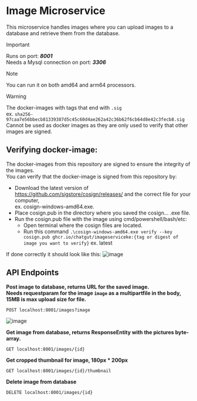 # Image Microservice
This microservice handles images where you can upload images to a database and retrieve them from the database.

> [!IMPORTANT]
>  Runs on port: ***8001*** <br>
>  Needs a Mysql connection on port: ***3306***


> [!NOTE]
> You can run it on both amd64 and arm64 processors.

> [!WARNING]
> The docker-images with tags that end with ```.sig``` <br> ex. ```sha256-97caa7e56bbecb81339387d5c45c60d4ae262a42c36b62f6cb64d8e42c3fecb8.sig``` <br> Cannot be used as docker images as they are only used to verify that other images are signed.

## Verifying docker-image:
The docker-images from this repository are signed to ensure the integrity of the images. <br>
You can verify that the docker-image is signed from this repository by:
- Download the latest version of https://github.com/sigstore/cosign/releases/ and the correct file for your computer,<br> ex. cosign-windows-amd64.exe.
- Place cosign.pub in the directory where you saved the cosign... .exe file.
- Run the cosign.pub file with the image using cmd/powershell/bash/etc:
  - Open terminal where the cosign files are located.
  - Run this command ``` .\cosign-windows-amd64.exe verify --key cosign.pub ghcr.io/chatgut/imageserviceke:{tag or digest of image you want to verify} ``` ex. latest <br>

If done correctly it should look like this: ![image](https://github.com/chatgut/imageserviceke/assets/143023413/3922ded6-f886-4586-ac8e-02995bc0b005)

## API Endpoints
**Post image to database, returns URL for the saved image. <br>
Needs requestparam for the image ```image``` as a multipartfile in the body, 15MB is max upload size for file.**
```
POST localhost:8001/images?image
```
![image](https://github.com/chatgut/imageserviceke/assets/143023413/38678e1d-acc1-4dcc-8acb-1522614615f1)

**Get image from database, returns ResponseEntity with the pictures byte-array.**
```
GET localhost:8001/images/{id}
```
**Get cropped thumbnail for image, 180px * 200px**
``` 
GET localhost:8001/images/{id}/thumbnail
```
**Delete image from database**
```
DELETE localhost:8001/images/{id}
```
